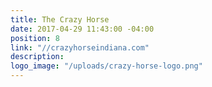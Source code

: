 ```yaml
---
title: The Crazy Horse
date: 2017-04-29 11:43:00 -04:00
position: 8
link: "//crazyhorseindiana.com"
description: 
logo_image: "/uploads/crazy-horse-logo.png"
---
```


